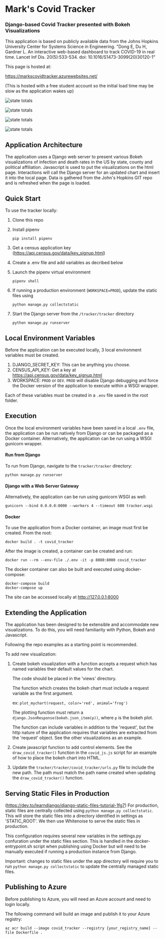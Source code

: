 # Mark's Covid Tracker
### Django-based Covid Tracker presented with Bokeh Visualizations

This application is based on publicly available data from the Johns Hopkins University Center for Systems Science in Engineering.
"Dong E, Du H, Gardner L. An interactive web-based dashboard to track COVID-19 in real time. Lancet Inf Dis. 20(5):533-534. doi: 10.1016/S1473-3099(20)30120-1"

This page is hosted at:

https://markscovidtracker.azurewebsites.net/

(This is hosted with a free student account so the initial load time may be slow as the application wakes up)


![state totals](docs/state_totals.png)

![state totals](docs/counties_by_state.png)

![state totals](docs/political_affiliation.png)

![state totals](docs/top_states.png)

## Application Architecture
The application uses a Django web server to present various Bokeh visualizations of infection and death rates in the US by state, county and political affiliation.  Javascript is used to put the visualizations on the html page.  Interactions will call the Django server for an updated chart and insert it into the local page.  Data is gathered from the John's Hopkins GIT repo and is refreshed when the page is loaded.

## Quick Start

To use the tracker locally:
1.  Clone this repo
2.  Install pipenv

    `pip install pipenv`
3.  Get a census application key (https://api.census.gov/data/key_signup.html)
4.  Create a .env file and add variables as decribed below
5.  Launch the pipenv virtual environment

    `pipenv shell`
6.  If running a production environment (`WORKSPACE=PROD`), update the static files using 

    `python manage.py collectstatic`
     
6.  Start the Django server from the `/tracker/tracker` directory

    `python manage.py runserver`

## Local Environment Variables
Before the application can be executed locally, 3 local environment variables must be created.
1.  DJANGO_SECRET_KEY:
This can be anything you choose.
2.  CENSUS_API_KEY: Get a key at https://api.census.gov/data/key_signup.html
3.  WORKSPACE: `PROD` or `DEV`.  `PROD` will disable Django debugging and force the Docker version of the application to execute within a WSGI wrapper.

Each of these variables must be created in a `.env` file saved in the root folder.

## Execution
Once the local environment variables have been saved in a local `.env` file, the application can be run natively from Django or can be packaged as a Docker container.  Alternatively, the application can be run using a WSGI gunicorn wrapper.

#### Run from Django
To run from Django, navigate to the `tracker/tracker` directory:
    
    python manage.py runserver
    
#### Django with a Web Server Gateway
Alternatively, the application can be run using gunicorn WSGI as well:

    gunicorn --bind 0.0.0.0:8000 --workers 4 --timeout 600 tracker.wsgi

#### Docker
To use the application from a Docker container, an image must first be created.  From the root:

    docker build . -t covid_tracker
    
After the image is created, a container can be created and run:

    docker run --rm --env-file ./.env -it -p 8080:8000 covid_tracker

The docker container can also be built and executed using docker-compose:

    docker-compose build
    docker-compose up

The site can be accessed locally at http://127.0.0.1:8000

## Extending the Application
The application has been designed to be extensible and accommodate new visualizations.  To do this, you will need familiarity with Python, Bokeh and Javascript.  

Following the repo examples as a starting point is recommended. 

To add new visualization:
1. Create bokeh visualization with a function accepts a request which has named variables their default values for the chart.

    The code should be placed in the 'views' directory.

    The function which creates the bokeh chart must include a request variable as the first argument.  

    ex: `plot_mychart(request, color='red', animal='frog')`

    The plotting function must return a `django.JsonResponse(bokeh.json_item(p))`, where `p` is the bokeh plot.

    The function can include variables in addition to the 'request', but the http nature of the application requires that variables are extracted from the 'request' object.  See the other visualizations as an example.  

2.  Create javascript function to add control elements.  See the `draw_covid_tracker()` function in the `covid_js.js` script for an example of how to place the bokeh chart into HTML.

4. Update the `tracker/tracker/covid_tracker/urls.py` file to include the new path.  The path must match the path name created when updating the `draw_covid_tracker()` function.

## Serving Static Files in Production
(https://dev.to/learndjango/django-static-files-tutorial-1fg7)
For production, static files are centrally collected using `python manage.py collectstatic`.  This will store the static files into a directory identified in settings as 'STATIC_ROOT'.  We then use Whitenoise to serve the static files in production.

This configuration requires several new variables in the settings.py confuration under the static files section.  This is handled in the docker-entrypoint.sh script when publishing using Docker but will need to be manually executed if running a production instance from Django.

Important: changes to static files under the app directory will require you to run `python manage.py collectstatic` to update the centrally managed static files.


## Publishing to Azure
Before publishing to Azure, you will need an Azure account and need to login locally.

The following command will build  an image and publish it to your Azure registry:

`az acr build --image covid_tracker --registry {your_registry_name} --file Dockerfile .`
